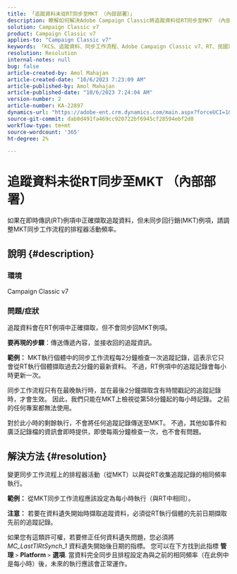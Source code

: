 ```yaml
---
title: 「追蹤資料未從RT同步至MKT （內部部署）」
description: 瞭解如何解決Adobe Campaign Classic將追蹤資料從RT同步至MKT （內部部署）的問題。
solution: Campaign Classic v7
product: Campaign Classic v7
applies-to: "Campaign Classic v7"
keywords: 「KCS、追蹤資料、同步工作流程、Adobe Campaign Classic v7、RT、民國黨」
resolution: Resolution
internal-notes: null
bug: false
article-created-by: Amol Mahajan
article-created-date: "10/6/2023 7:23:09 AM"
article-published-by: Amol Mahajan
article-published-date: "10/6/2023 7:24:04 AM"
version-number: 2
article-number: KA-22897
dynamics-url: "https://adobe-ent.crm.dynamics.com/main.aspx?forceUCI=1&pagetype=entityrecord&etn=knowledgearticle&id=bd79232d-1964-ee11-be6e-6045bd006ce9"
source-git-commit: dab0d491fa469cc920722bf6945cf28594ebf2d0
workflow-type: tm+mt
source-wordcount: '365'
ht-degree: 2%

---
```


# 追蹤資料未從RT同步至MKT （內部部署）


如果在即時傳訊(RT)例項中正確擷取追蹤資料，但未同步回行銷(MKT)例項，請調整MKT同步工作流程的排程器活動頻率。

## 說明 {#description}


### 環境

Campaign Classic v7



### 問題/症狀

追蹤資料會在RT例項中正確擷取，但不會同步回MKT例項。



<b>要再現的步驟</b>：傳送傳遞內容，並接收回的追蹤資訊。



<b>範例：</b> MKT執行個體中的同步工作流程每2分鐘檢查一次追蹤記錄，這表示它只會從RT執行個體擷取過去2分鐘的最新資料。 不過，RT例項中的追蹤記錄會每小時更新一次。

同步工作流程只有在最晚執行時，並在最後2分鐘擷取含有時間戳記的追蹤記錄時，才會生效。 因此，我們只能在MKT上檢視從第58分鐘起的每小時記錄。 之前的任何專案都無法使用。

對於此小時的剩餘執行，不會將任何追蹤記錄傳送至MKT。 不過，其他如事件和廣泛記錄檔的資訊會即時提供，即使每兩分鐘檢查一次，也不會有問題。


## 解決方法 {#resolution}


變更同步工作流程上的排程器活動（從MKT）以與從RT收集追蹤記錄的相同頻率執行。

<b>範例：</b> 從MKT同步工作流程應該設定為每小時執行（與RT中相同）。

<b>注意：</b> 若要在資料遺失開始時擷取追蹤資料，必須從RT執行個體的先前日期擷取先前的追蹤記錄。

如果您有這類許可權，若要修正任何資料遺失問題，您必須將 *MC_LastTlRtSynch_1* 資料遺失開始後日期的指標。 您可以在下方找到此指標 <b>管理</b> `>`  <b>Platform</b> `>`  <b>選項</b>. 當資料完全同步且排程設定為與之前的相同頻率（在此例中是每小時）後，未來的執行應該會正常運作。

